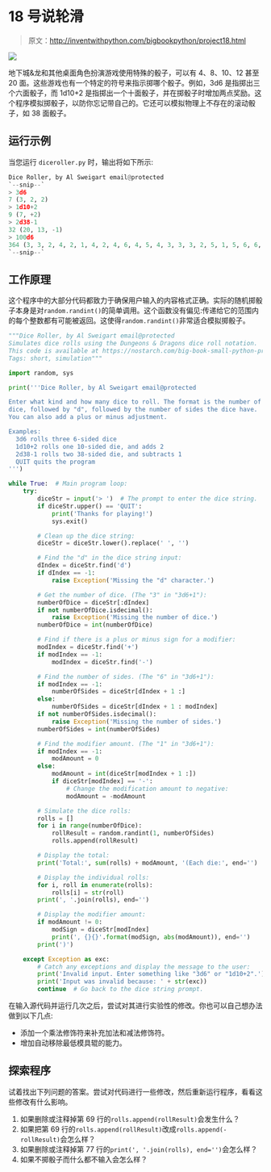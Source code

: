 # 18 号说轮滑

> 原文：<http://inventwithpython.com/bigbookpython/project18.html>

![](img/9d995d63aaead72cad01120081eb8f75.png)

地下城&龙和其他桌面角色扮演游戏使用特殊的骰子，可以有 4、8、10、12 甚至 20 面。这些游戏也有一个特定的符号来指示掷哪个骰子。例如，3d6 是指掷出三个六面骰子，而 1d10+2 是指掷出一个十面骰子，并在掷骰子时增加两点奖励。这个程序模拟掷骰子，以防你忘记带自己的。它还可以模拟物理上不存在的滚动骰子，如 38 面骰子。

## 运行示例

当您运行 `diceroller.py` 时，输出将如下所示:

```py
Dice Roller, by Al Sweigart email@protected
`--snip--`
> 3d6
7 (3, 2, 2)
> 1d10+2
9 (7, +2)
> 2d38-1
32 (20, 13, -1)
> 100d6
364 (3, 3, 2, 4, 2, 1, 4, 2, 4, 6, 4, 5, 4, 3, 3, 3, 2, 5, 1, 5, 6, 6, 6, 4, 5, 5, 1, 5, 2, 2, 2, 5, 1, 1, 2, 1, 4, 5, 6, 2, 4, 3, 4, 3, 5, 2, 2, 1, 1, 5, 1, 3, 6, 6, 6, 6, 5, 2, 6, 5, 4, 4, 5, 1, 6, 6, 6, 4, 2, 6, 2, 6, 2, 2, 4, 3, 6, 4, 6, 4, 2, 4, 3, 3, 1, 6, 3, 3, 4, 4, 5, 5, 5, 6, 2, 3, 6, 1, 1, 1)
`--snip--`
```

## 工作原理

这个程序中的大部分代码都致力于确保用户输入的内容格式正确。实际的随机掷骰子本身是对`random.randint()`的简单调用。这个函数没有偏见:传递给它的范围内的每个整数都有可能被返回。这使得`random.randint()`非常适合模拟掷骰子。

```py
"""Dice Roller, by Al Sweigart email@protected
Simulates dice rolls using the Dungeons & Dragons dice roll notation.
This code is available at https://nostarch.com/big-book-small-python-programming
Tags: short, simulation"""

import random, sys

print('''Dice Roller, by Al Sweigart email@protected

Enter what kind and how many dice to roll. The format is the number of
dice, followed by "d", followed by the number of sides the dice have.
You can also add a plus or minus adjustment.

Examples:
  3d6 rolls three 6-sided dice
  1d10+2 rolls one 10-sided die, and adds 2
  2d38-1 rolls two 38-sided die, and subtracts 1
  QUIT quits the program
''')

while True:  # Main program loop:
    try:
        diceStr = input('> ')  # The prompt to enter the dice string.
        if diceStr.upper() == 'QUIT':
            print('Thanks for playing!')
            sys.exit()

        # Clean up the dice string:
        diceStr = diceStr.lower().replace(' ', '')

        # Find the "d" in the dice string input:
        dIndex = diceStr.find('d')
        if dIndex == -1:
            raise Exception('Missing the "d" character.')

        # Get the number of dice. (The "3" in "3d6+1"):
        numberOfDice = diceStr[:dIndex]
        if not numberOfDice.isdecimal():
            raise Exception('Missing the number of dice.')
        numberOfDice = int(numberOfDice)

        # Find if there is a plus or minus sign for a modifier:
        modIndex = diceStr.find('+')
        if modIndex == -1:
            modIndex = diceStr.find('-')

        # Find the number of sides. (The "6" in "3d6+1"):
        if modIndex == -1:
            numberOfSides = diceStr[dIndex + 1 :]
        else:
            numberOfSides = diceStr[dIndex + 1 : modIndex]
        if not numberOfSides.isdecimal():
            raise Exception('Missing the number of sides.')
        numberOfSides = int(numberOfSides)

        # Find the modifier amount. (The "1" in "3d6+1"):
        if modIndex == -1:
            modAmount = 0
        else:
            modAmount = int(diceStr[modIndex + 1 :])
            if diceStr[modIndex] == '-':
                # Change the modification amount to negative:
                modAmount = -modAmount

        # Simulate the dice rolls:
        rolls = []
        for i in range(numberOfDice):
            rollResult = random.randint(1, numberOfSides)
            rolls.append(rollResult)

        # Display the total:
        print('Total:', sum(rolls) + modAmount, '(Each die:', end='')

        # Display the individual rolls:
        for i, roll in enumerate(rolls):
            rolls[i] = str(roll)
        print(', '.join(rolls), end='')

        # Display the modifier amount:
        if modAmount != 0:
            modSign = diceStr[modIndex]
            print(', {}{}'.format(modSign, abs(modAmount)), end='')
        print(')')

    except Exception as exc:
        # Catch any exceptions and display the message to the user:
        print('Invalid input. Enter something like "3d6" or "1d10+2".')
        print('Input was invalid because: ' + str(exc))
        continue  # Go back to the dice string prompt. 
```

在输入源代码并运行几次之后，尝试对其进行实验性的修改。你也可以自己想办法做到以下几点:

*   添加一个乘法修饰符来补充加法和减法修饰符。
*   增加自动移除最低模具辊的能力。

## 探索程序

试着找出下列问题的答案。尝试对代码进行一些修改，然后重新运行程序，看看这些修改有什么影响。

1.  如果删除或注释掉第 69 行的`rolls.append(rollResult)`会发生什么？
2.  如果把第 69 行的`rolls.append(rollResult)`改成`rolls.append(-rollResult)`会怎么样？
3.  如果删除或注释掉第 77 行的`print(', '.join(rolls), end='')`会怎么样？
4.  如果不掷骰子而什么都不输入会怎么样？